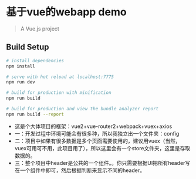 # 基于vue的webapp demo

> A Vue.js project

## Build Setup

``` bash
# install dependencies
npm install

# serve with hot reload at localhost:7775
npm run dev

# build for production with minification
npm run build

# build for production and view the bundle analyzer report
npm run build --report
```
- 这是个大体项目的框架：vue2+vue-router2+webpack+vuex+axios
- 一：开发过程中环境可能会有很多种，所以我独立出一个文件夹：config
- 二：项目中如果有很多数据是多个页面需要使用的，建议用vuex（当然，vuex可用可不用，此项目用了），所以这里会有一个store文件夹，这里是存取数据的。
- 三：整个项目中header是公共的一个组件。。你只需要根据UI把所有header写在一个组件中即可，然后根据判断来显示不同的header。
